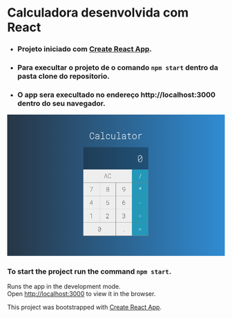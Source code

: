 # Calculadora desenvolvida com React

- ### Projeto iniciado com [Create React App](https://github.com/facebook/create-react-app).

- ### Para execultar o projeto de o comando `npm start` dentro da pasta clone do repositorio.

- ### O app sera execultado no endereço http://localhost:3000 dentro do seu navegador.

![](./public/screnshot.png)

### To start the project run the command `npm start`.

Runs the app in the development mode.<br>
Open [http://localhost:3000](http://localhost:3000) to view it in the browser.

This project was bootstrapped with [Create React App](https://github.com/facebook/create-react-app).
